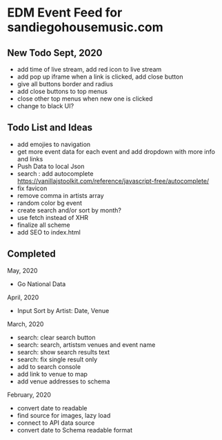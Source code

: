 # EDM Event Feed for sandiegohousemusic.com


## New Todo Sept, 2020

- add time of live stream, add red icon to live stream  
- add pop up iframe when a link is clicked, add close button
- give all buttons border and radius 
- add close buttons to top menus
- close other top menus when new one is clicked
- change to black UI?



## Todo List and Ideas

-   add emojies to navigation
-   get more event data for each event and add dropdown with more info and links
-   Push Data to local Json
-   search : add autocomplete https://vanillajstoolkit.com/reference/javascript-free/autocomplete/
-   fix favicon
-   remove comma in artists array
-   random color bg event
-   create search and/or sort by month?
-   use fetch instead of XHR
-   finalize all scheme
-   add SEO to index.html

## Completed

May, 2020

-   Go National Data

April, 2020

-   Input Sort by Artist: Date, Venue

March, 2020

-   search: clear search button
-   search: search, artistsm venues and event name
-   search: show search results text
-   search: fix single result only
-   add to search console
-   add link to venue to map
-   add venue addresses to schema

February, 2020

-   convert date to readable
-   find source for images, lazy load
-   connect to API data source
-   convert date to Schema readable format
